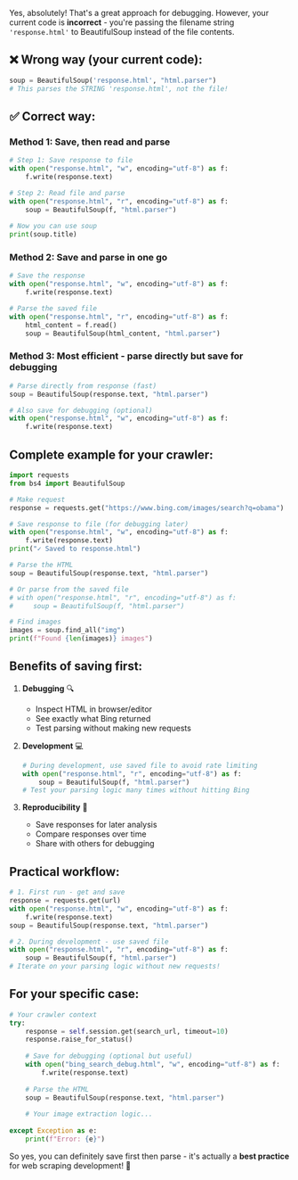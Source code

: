 Yes, absolutely! That's a great approach for debugging. However, your current code is **incorrect** - you're passing the filename string `'response.html'` to BeautifulSoup instead of the file contents.

## ❌ Wrong way (your current code):
```python
soup = BeautifulSoup('response.html', "html.parser")
# This parses the STRING 'response.html', not the file!
```

## ✅ Correct way:

### Method 1: Save, then read and parse
```python
# Step 1: Save response to file
with open("response.html", "w", encoding="utf-8") as f:
    f.write(response.text)

# Step 2: Read file and parse
with open("response.html", "r", encoding="utf-8") as f:
    soup = BeautifulSoup(f, "html.parser")
    
# Now you can use soup
print(soup.title)
```

### Method 2: Save and parse in one go
```python
# Save the response
with open("response.html", "w", encoding="utf-8") as f:
    f.write(response.text)

# Parse the saved file
with open("response.html", "r", encoding="utf-8") as f:
    html_content = f.read()
    soup = BeautifulSoup(html_content, "html.parser")
```

### Method 3: Most efficient - parse directly but save for debugging
```python
# Parse directly from response (fast)
soup = BeautifulSoup(response.text, "html.parser")

# Also save for debugging (optional)
with open("response.html", "w", encoding="utf-8") as f:
    f.write(response.text)
```

## Complete example for your crawler:

```python
import requests
from bs4 import BeautifulSoup

# Make request
response = requests.get("https://www.bing.com/images/search?q=obama")

# Save response to file (for debugging later)
with open("response.html", "w", encoding="utf-8") as f:
    f.write(response.text)
print("✓ Saved to response.html")

# Parse the HTML
soup = BeautifulSoup(response.text, "html.parser")

# Or parse from the saved file
# with open("response.html", "r", encoding="utf-8") as f:
#     soup = BeautifulSoup(f, "html.parser")

# Find images
images = soup.find_all("img")
print(f"Found {len(images)} images")
```

## Benefits of saving first:

1. **Debugging** 🔍
   - Inspect HTML in browser/editor
   - See exactly what Bing returned
   - Test parsing without making new requests

2. **Development** 💻
   ```python
   # During development, use saved file to avoid rate limiting
   with open("response.html", "r", encoding="utf-8") as f:
       soup = BeautifulSoup(f, "html.parser")
   # Test your parsing logic many times without hitting Bing
   ```

3. **Reproducibility** 📝
   - Save responses for later analysis
   - Compare responses over time
   - Share with others for debugging

## Practical workflow:

```python
# 1. First run - get and save
response = requests.get(url)
with open("response.html", "w", encoding="utf-8") as f:
    f.write(response.text)
soup = BeautifulSoup(response.text, "html.parser")

# 2. During development - use saved file
with open("response.html", "r", encoding="utf-8") as f:
    soup = BeautifulSoup(f, "html.parser")
# Iterate on your parsing logic without new requests!
```

## For your specific case:

```python
# Your crawler context
try:
    response = self.session.get(search_url, timeout=10)
    response.raise_for_status()
    
    # Save for debugging (optional but useful)
    with open("bing_search_debug.html", "w", encoding="utf-8") as f:
        f.write(response.text)
    
    # Parse the HTML
    soup = BeautifulSoup(response.text, "html.parser")
    
    # Your image extraction logic...
    
except Exception as e:
    print(f"Error: {e}")
```

So yes, you can definitely save first then parse - it's actually a **best practice** for web scraping development! 🎯